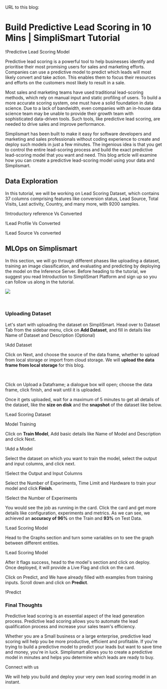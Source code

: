 
URL to this blog: [](https://www.simplismart.ai/blog/how-to-build-predictive-lead-scoring-model-in-10-minutes)

# Build Predictive Lead Scoring in 10 Mins | SimpliSmart Tutorial
!Predictive Lead Scoring Model

Predictive lead scoring is a powerful tool to help businesses identify and prioritise their most promising users for sales and marketing efforts. Companies can use a predictive model to predict which leads will most likely convert and take action. This enables them to focus their resources and efforts on the customers most likely to result in a sale.

Most sales and marketing teams have used traditional lead-scoring methods, which rely on manual input and static profiling of users. To build a more accurate scoring system, one must have a solid foundation in data science. Due to a lack of bandwidth, even companies with an in-house data science team may be unable to provide their growth team with sophisticated data-driven tools. Such tools, like predictive lead scoring, are needed to drive sales and improve performance.

Simplismart has been built to make it easy for software developers and marketing and sales professionals without coding experience to create and deploy such models in just a few minutes. The ingenious idea is that you get to control the entire lead-scoring process and build the exact predictive lead-scoring model that you want and need. This blog article will examine how you can create a predictive lead-scoring model using your data and Simplismart.

Data Exploration
----------------

In this tutorial, we will be working on Lead Scoring Dataset, which contains 37 columns comprising features like conversion status, Lead Source, Total Visits, Last activity, Country, and many more, with 9200 samples. 

!Introductory reference Vs Converted

!Lead Profile Vs Converted

!Lead Source Vs converted

MLOps on Simplismart
--------------------

In this section, we will go through different phases like uploading a dataset, training an image classification, and evaluating and predicting by deploying the model on the Inference Server. Before heading to the tutorial, we suggest you read Introduction to SimpliSmart Platform and sign up so you can follow us along in the tutorial.  

![](https://superblog.supercdn.cloud/site_cuid_clcootovo411061nk9mm836aoj/images/lead-scoring-model-1676534559156-compressed.png)

​  

### Uploading Dataset  

​Let's start with uploading the dataset on SimpliSmart. Head over to Dataset Tab from the sidebar menu, click on **Add Dataset**, and fill in details like Name of Dataset and Description (Optional)  

!Add Dataset

Click on Next, and choose the source of the data frame, whether to upload from local storage or import from cloud storage. We will **upload the data frame from local storage** for this blog.  

​

Click on Upload a Dataframe; a dialogue box will open; choose the data frame, click finish, and wait until it is uploaded.

Once it gets uploaded, wait for a maximum of 5 minutes to get all details of the dataset, like the **size on disk** and the **snapshot** of the dataset like below.  

!Lead Scoring Dataset

Model Training  

Click on **Train Model**, Add basic details like Name of Model and Description and click Next.​

!Add a Model

Select the dataset on which you want to train the model, select the output and input columns, and click next.  

!Select the Output and Input Columns

Select the Number of Experiments, Time Limit and Hardware to train your model and click **Finish**.  

!Select the Number of Experiments

You would see the job as running in the card. Click the card and get more details like configuration, experiments and metrics. As we can see, we achieved an **accuracy of 96%** on the Train and **93%** on Test Data.  

!Lead Scoring Model

Head to the Graphs section and turn some variables on to see the graph between different entities.  

!Lead Scoring Model

After it flags success, head to the model's section and click on deploy. Once deployed, it will provide a Live Flag and click on the card.

Click on Predict, and We have already filled with examples from training inputs. Scroll down and click on **Predict**.  

!Predict

### Final Thoughts

Predictive lead scoring is an essential aspect of the lead generation process. Predictive lead scoring allows you to automate the lead qualification process and increase your sales team's efficiency. 

Whether you are a Small business or a large enterprise, predictive lead scoring will help you be more productive, efficient and profitable. If you're trying to build a predictive model to predict your leads but want to save time and money, you're in luck. Simplismart allows you to create a predictive model in minutes and helps you determine which leads are ready to buy.  

Connect with us

We will help you build and deploy your very own lead scoring model in an instant.

​